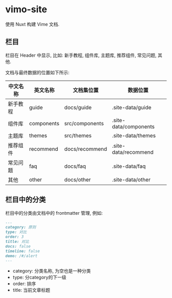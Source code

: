 # vimo-site

使用 Nuxt 构建 Vime 文档.

## 栏目

栏目在 Header 中显示, 比如: 新手教程, 组件库, 主题库, 推荐组件, 常见问题, 其他.

文档与最终数据的位置如下所示:

| 中文名称 | 英文名称   | 文档集位置     | 数据位置              |
| -------- | ---------- | -------------- | --------------------- |
| 新手教程 | guide      | docs/guide     | .site-data/guide      |
| 组件库   | components | src/components | .site-data/components |
| 主题库   | themes     | src/themes     | .site-data/themes     |
| 推荐组件 | recommend  | docs/recommend | .site-data/recommend  |
| 常见问题 | faq        | docs/faq       | .site-data/faq        |
| 其他     | other      | docs/other     | .site-data/other      |


## 栏目中的分类

栏目中的分类由文档中的 frontmatter 管理, 例如:

```markdown
---
category: 原则
type: 对比
order: 3
title: 对比
docs: false
timeline: false
demo: /#/alert
---
```

- category: 分类名称, 为空也是一种分类
- type: 分category的下一级
- order: 排序
- title: 当前文章标题 







